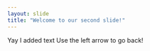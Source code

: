 ```yaml
---
layout: slide
title: "Welcome to our second slide!"
---
```

Yay I added text
Use the left arrow to go back!
